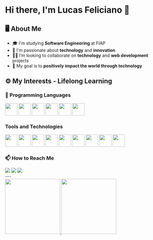 # Hi there, I'm Lucas Feliciano 👋

## 🖥️ About Me
- 🎓 I'm studying **Software Engineering** at FIAP
- 💼 I'm passionate about **technology** and **innovation**
- 👨‍💻 I’m looking to collaborate on **technology** and **web development** projects
- 🚀 My goal is to **positively impact the world through technology**

## ⚙️ My Interests - Lifelong Learning

### 🔧 Programming Languages 
<img src="https://cdn.jsdelivr.net/gh/devicons/devicon@latest/icons/c/c-original.svg" height="40" width="40"/>
<img src="https://cdn.jsdelivr.net/gh/devicons/devicon@latest/icons/embeddedc/embeddedc-original.svg" height="40" width="40"/>
<img src="https://cdn.jsdelivr.net/gh/devicons/devicon@latest/icons/javascript/javascript-original.svg" height="40" width="40"/>
<img src="https://cdn.jsdelivr.net/gh/devicons/devicon@latest/icons/python/python-original.svg" height="40" width="40"/>
<img src="https://cdn.jsdelivr.net/gh/devicons/devicon@latest/icons/azuresqldatabase/azuresqldatabase-original.svg" height="40" width="40"/>
<img src="https://cdn.jsdelivr.net/gh/devicons/devicon@latest/icons/php/php-original.svg" height="40" width="40"/>

### Tools and Technologies
<img src="https://cdn.jsdelivr.net/gh/devicons/devicon@latest/icons/azure/azure-original.svg" height="40" width="40"/>
<img src="https://cdn.jsdelivr.net/gh/devicons/devicon@latest/icons/docker/docker-original.svg" height="40" width="40"/>
<img src="https://cdn.jsdelivr.net/gh/devicons/devicon@latest/icons/arduino/arduino-original.svg" height="40" width="40"/>
<img src="https://cdn.jsdelivr.net/gh/devicons/devicon@latest/icons/bash/bash-original.svg" height="40" width="40"/>
<img src="https://cdn.jsdelivr.net/gh/devicons/devicon@latest/icons/git/git-original.svg" height="40" width="40"/>
<img src="https://cdn.jsdelivr.net/gh/devicons/devicon@latest/icons/notion/notion-original.svg" height="40" width="40"/>
<img src="https://cdn.jsdelivr.net/gh/devicons/devicon@latest/icons/react/react-original.svg" height="40" width="40"/>
<img src="https://cdn.jsdelivr.net/gh/devicons/devicon@latest/icons/vscode/vscode-original.svg" height="40" width="40"/>
<img src="https://cdn.jsdelivr.net/gh/devicons/devicon@latest/icons/xd/xd-original.svg" height="40" width="40"/>

### 📫 How to Reach Me
<div>
  <a href="https://music.youtube.com/channel/UCfK1n53Tq9pkhQJdpSblkbQ?si=UpnUZ1wYLlJWQWyf)" target="_blank"><img loading="lazy" src="https://img.shields.io/badge/YouTube-FF0000?style=for-the-badge&logo=youtube&logoColor=white" target="_blank"></a>
  <a href = "mailto:lucas.for.study.42@gmail.com"><img loading="lazy" src="https://img.shields.io/badge/Gmail-D14836?style=for-the-badge&logo=gmail&logoColor=white" target="_blank"></a>
  <a href="https://www.linkedin.com/in/lucas-feliciano-software/)" target="_blank"><img loading="lazy" src="https://img.shields.io/badge/-LinkedIn-%230077B5?style=for-the-badge&logo=linkedin&logoColor=white" target="_blank"></a>   
</div>
---
<div>
  <a href="https://github.com/Felici4no">
    <img loading="lazy" height="180em" src="https://github-readme-stats.vercel.app/api/top-langs/?username=Felici4no&layout=compact&langs_count=7&theme=dracula"/>
    <img loading="lazy" height="180em" src="https://github-readme-stats.vercel.app/api?username=Felici4no&show_icons=true&theme=dracula&include_all_commits=true&count_private=true"/>
  </a>
</div>
